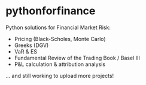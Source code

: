 # pythonforfinance
Python solutions for Financial Market Risk:

- Pricing (Black-Scholes, Monte Carlo)
- Greeks (DGV)
- VaR & ES
- Fundamental Review of the Trading Book / Basel III
- P&L calculation & attribution analysis

... and still working to upload more projects!

